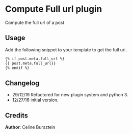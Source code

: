 # Compute Full url plugin

Compute the full url of a post

## Usage

Add the following snippet to your template to get the full url.

```html
{% if post.meta.full_url %}
{{ post.meta.full_url}}
{% endif %}
```

## Changelog

- 29/12/19 Refactored for new plugin system and python 3.
- 12/27/16 initial version.

## Credits

**Author**: Celine Bursztein
